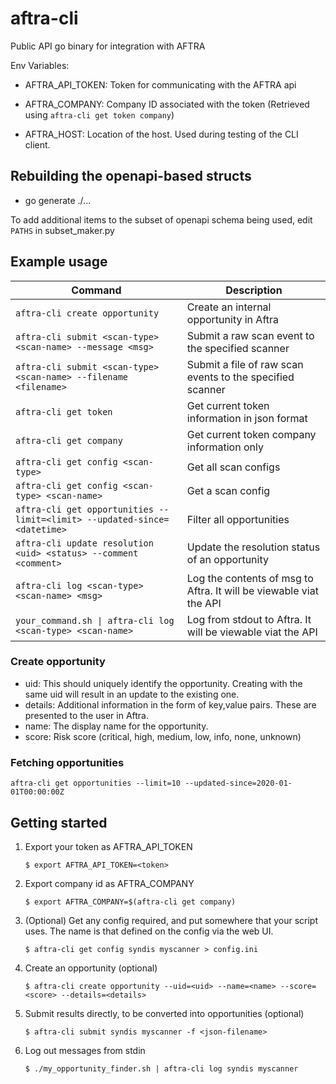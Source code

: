 # aftra-cli

Public API go binary for integration with AFTRA

Env Variables:

- AFTRA_API_TOKEN: Token for communicating with the AFTRA api
- AFTRA_COMPANY: Company ID associated with the token (Retrieved using `aftra-cli get token company`)

- AFTRA_HOST: Location of the host. Used during testing of the CLI client.

## Rebuilding the openapi-based structs

- go generate ./...

To add additional items to the subset of openapi schema being used, edit `PATHS` in subset_maker.py

## Example usage

| Command                                                                  | Description                                                        |
| ------------------------------------------------------------------------ | ------------------------------------------------------------------ |
| `aftra-cli create opportunity`                                           | Create an internal opportunity in Aftra                            |
| `aftra-cli submit <scan-type> <scan-name> --message <msg>`               | Submit a raw scan event to the specified scanner                   |
| `aftra-cli submit <scan-type> <scan-name> --filename <filename>`         | Submit a file of raw scan events to the specified scanner          |
| `aftra-cli get token`                                                    | Get current token information in json format                       |
| `aftra-cli get company`                                                  | Get current token company information only                         |
| `aftra-cli get config <scan-type> `                                      | Get all scan configs                                               |
| `aftra-cli get config <scan-type> <scan-name> `                          | Get a scan config                                                  |
| `aftra-cli get opportunities --limit=<limit> --updated-since=<datetime>` | Filter all opportunities                                           |
| `aftra-cli update resolution <uid> <status> --comment <comment>`         | Update the resolution status of an opportunity                     |
| `aftra-cli log <scan-type> <scan-name> <msg>`                            | Log the contents of msg to Aftra. It will be viewable viat the API |
| `your_command.sh \| aftra-cli log <scan-type> <scan-name>`               | Log from stdout to Aftra. It will be viewable viat the API         |

### Create opportunity

- uid: This should uniquely identify the opportunity. Creating with the same uid will result
  in an update to the existing one.
- details: Additional information in the form of key,value pairs. These are presented to the user in Aftra.
- name: The display name for the opportunity.
- score: Risk score (critical, high, medium, low, info, none, unknown)

### Fetching opportunities

`aftra-cli get opportunities --limit=10 --updated-since=2020-01-01T00:00:00Z`

## Getting started

1.  Export your token as AFTRA_API_TOKEN

    `$ export AFTRA_API_TOKEN=<token>`

2.  Export company id as AFTRA_COMPANY

    `$ export AFTRA_COMPANY=$(aftra-cli get company)`

3.  (Optional) Get any config required, and put somewhere that your script uses. The name is that defined on the
    config via the web UI.

    `$ aftra-cli get config syndis myscanner > config.ini`

4.  Create an opportunity (optional)

    `$ aftra-cli create opportunity --uid=<uid> --name=<name> --score=<score> --details=<details>`

5.  Submit results directly, to be converted into opportunities (optional)

    `$ aftra-cli submit syndis myscanner -f <json-filename>`

6.  Log out messages from stdin

    `$ ./my_opportunity_finder.sh | aftra-cli log syndis myscanner`

